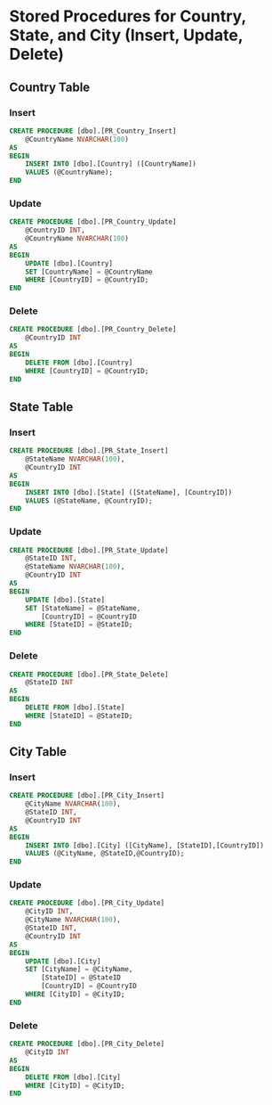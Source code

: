 # Stored Procedures for Country, State, and City (Insert, Update, Delete)

## Country Table

### Insert
```sql
CREATE PROCEDURE [dbo].[PR_Country_Insert]
    @CountryName NVARCHAR(100)
AS
BEGIN
    INSERT INTO [dbo].[Country] ([CountryName])
    VALUES (@CountryName);
END

```

### Update
```sql
CREATE PROCEDURE [dbo].[PR_Country_Update]
    @CountryID INT,
    @CountryName NVARCHAR(100)
AS
BEGIN
    UPDATE [dbo].[Country]
    SET [CountryName] = @CountryName
    WHERE [CountryID] = @CountryID;
END

```
### Delete
```sql
CREATE PROCEDURE [dbo].[PR_Country_Delete]
    @CountryID INT
AS
BEGIN
    DELETE FROM [dbo].[Country]
    WHERE [CountryID] = @CountryID;
END
```

## State Table

### Insert
```sql
CREATE PROCEDURE [dbo].[PR_State_Insert]
    @StateName NVARCHAR(100),
    @CountryID INT
AS
BEGIN
    INSERT INTO [dbo].[State] ([StateName], [CountryID])
    VALUES (@StateName, @CountryID);
END

```

### Update
```sql
CREATE PROCEDURE [dbo].[PR_State_Update]
    @StateID INT,
    @StateName NVARCHAR(100),
    @CountryID INT
AS
BEGIN
    UPDATE [dbo].[State]
    SET [StateName] = @StateName,
        [CountryID] = @CountryID
    WHERE [StateID] = @StateID;
END

```
### Delete
```sql
CREATE PROCEDURE [dbo].[PR_State_Delete]
    @StateID INT
AS
BEGIN
    DELETE FROM [dbo].[State]
    WHERE [StateID] = @StateID;
END
```

## City Table

### Insert
```sql
CREATE PROCEDURE [dbo].[PR_City_Insert]
    @CityName NVARCHAR(100),
    @StateID INT,
    @CountryID INT
AS
BEGIN
    INSERT INTO [dbo].[City] ([CityName], [StateID],[CountryID])
    VALUES (@CityName, @StateID,@CountryID);
END

```

### Update
```sql
CREATE PROCEDURE [dbo].[PR_City_Update]
    @CityID INT,
    @CityName NVARCHAR(100),
    @StateID INT,
    @CountryID INT
AS
BEGIN
    UPDATE [dbo].[City]
    SET [CityName] = @CityName,
        [StateID] = @StateID
        [CountryID] = @CountryID
    WHERE [CityID] = @CityID;
END

```
### Delete
```sql
CREATE PROCEDURE [dbo].[PR_City_Delete]
    @CityID INT
AS
BEGIN
    DELETE FROM [dbo].[City]
    WHERE [CityID] = @CityID;
END
```